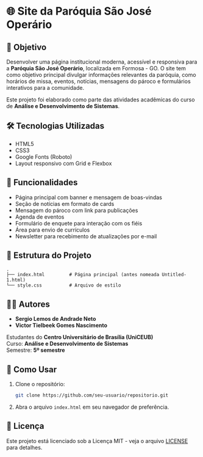 # 🌐 Site da Paróquia São José Operário

## 🎯 Objetivo

Desenvolver uma página institucional moderna, acessível e responsiva para a **Paróquia São José Operário**, localizada em Formosa - GO. O site tem como objetivo principal divulgar informações relevantes da paróquia, como horários de missa, eventos, notícias, mensagens do pároco e formulários interativos para a comunidade.

Este projeto foi elaborado como parte das atividades acadêmicas do curso de **Análise e Desenvolvimento de Sistemas**.

## 🛠️ Tecnologias Utilizadas

- HTML5
- CSS3
- Google Fonts (Roboto)
- Layout responsivo com Grid e Flexbox

## 🧩 Funcionalidades

- Página principal com banner e mensagem de boas-vindas
- Seção de notícias em formato de cards
- Mensagem do pároco com link para publicações
- Agenda de eventos
- Formulário de enquete para interação com os fiéis
- Área para envio de currículos
- Newsletter para recebimento de atualizações por e-mail

## 📁 Estrutura do Projeto

```
.
├── index.html         # Página principal (antes nomeada Untitled-1.html)
└── style.css          # Arquivo de estilo
```

## 👨‍💻 Autores

- **Sergio Lemos de Andrade Neto**  
- **Victor Tielbeek Gomes Nascimento**

Estudantes do **Centro Universitário de Brasília (UniCEUB)**  
Curso: **Análise e Desenvolvimento de Sistemas**  
Semestre: **5º semestre**

## 🚀 Como Usar

1. Clone o repositório:
   ```bash
   git clone https://github.com/seu-usuario/repositorio.git
   ```

2. Abra o arquivo `index.html` em seu navegador de preferência.

## 📄 Licença

Este projeto está licenciado sob a Licença MIT - veja o arquivo [LICENSE](./LICENSE) para detalhes.
